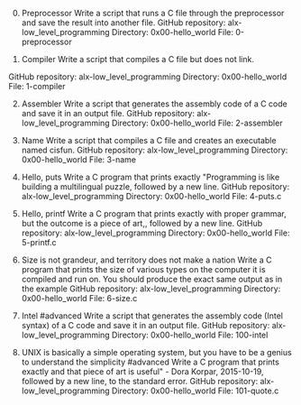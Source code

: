 0. Preprocessor
Write a script that runs a C file through the preprocessor and save the result into another file.
GitHub repository: alx-low_level_programming
Directory: 0x00-hello_world
File: 0-preprocessor
    
1. Compiler
Write a script that compiles a C file but does not link.


GitHub repository: alx-low_level_programming
Directory: 0x00-hello_world
File: 1-compiler
    
2. Assembler
Write a script that generates the assembly code of a C code and save it in an output file.
GitHub repository: alx-low_level_programming
Directory: 0x00-hello_world
File: 2-assembler
    
3. Name
Write a script that compiles a C file and creates an executable named cisfun.
GitHub repository: alx-low_level_programming
Directory: 0x00-hello_world
File: 3-name
    
4. Hello, puts
Write a C program that prints exactly "Programming is like building a multilingual puzzle, followed by a new line.
GitHub repository: alx-low_level_programming
Directory: 0x00-hello_world
File: 4-puts.c
    
5. Hello, printf
Write a C program that prints exactly with proper grammar, but the outcome is a piece of art,, followed by a new line.
GitHub repository: alx-low_level_programming
Directory: 0x00-hello_world
File: 5-printf.c
    
6. Size is not grandeur, and territory does not make a nation
Write a C program that prints the size of various types on the computer it is compiled and run on.
You should produce the exact same output as in the example
GitHub repository: alx-low_level_programming
Directory: 0x00-hello_world
File: 6-size.c
    
7. Intel
#advanced
Write a script that generates the assembly code (Intel syntax) of a C code and save it in an output file.
GitHub repository: alx-low_level_programming
Directory: 0x00-hello_world
File: 100-intel
    
8. UNIX is basically a simple operating system, but you have to be a genius to understand the simplicity
#advanced
Write a C program that prints exactly and that piece of art is useful" - Dora Korpar, 2015-10-19, followed by a new line, to the standard error.
GitHub repository: alx-low_level_programming
Directory: 0x00-hello_world
File: 101-quote.c